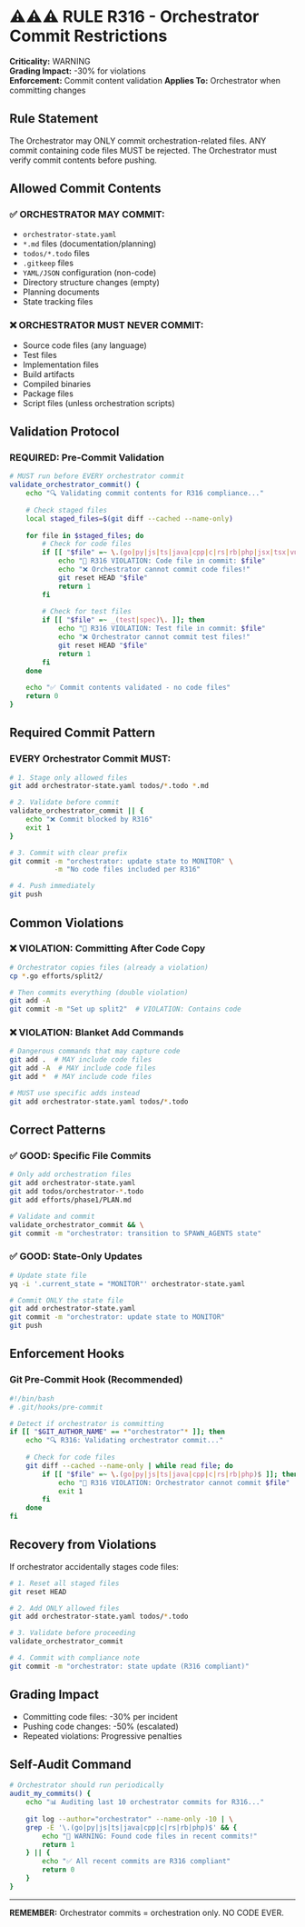 # ⚠️⚠️⚠️ RULE R316 - Orchestrator Commit Restrictions

**Criticality:** WARNING  
**Grading Impact:** -30% for violations  
**Enforcement:** Commit content validation
**Applies To:** Orchestrator when committing changes

## Rule Statement

The Orchestrator may ONLY commit orchestration-related files. ANY commit containing code files MUST be rejected. The Orchestrator must verify commit contents before pushing.

## Allowed Commit Contents

### ✅ ORCHESTRATOR MAY COMMIT:
- `orchestrator-state.yaml`
- `*.md` files (documentation/planning)
- `todos/*.todo` files
- `.gitkeep` files
- `YAML/JSON` configuration (non-code)
- Directory structure changes (empty)
- Planning documents
- State tracking files

### ❌ ORCHESTRATOR MUST NEVER COMMIT:
- Source code files (any language)
- Test files
- Implementation files
- Build artifacts
- Compiled binaries
- Package files
- Script files (unless orchestration scripts)

## Validation Protocol

### REQUIRED: Pre-Commit Validation
```bash
# MUST run before EVERY orchestrator commit
validate_orchestrator_commit() {
    echo "🔍 Validating commit contents for R316 compliance..."
    
    # Check staged files
    local staged_files=$(git diff --cached --name-only)
    
    for file in $staged_files; do
        # Check for code files
        if [[ "$file" =~ \.(go|py|js|ts|java|cpp|c|rs|rb|php|jsx|tsx|vue|swift|kt|scala)$ ]]; then
            echo "🚨 R316 VIOLATION: Code file in commit: $file"
            echo "❌ Orchestrator cannot commit code files!"
            git reset HEAD "$file"
            return 1
        fi
        
        # Check for test files
        if [[ "$file" =~ _(test|spec)\. ]]; then
            echo "🚨 R316 VIOLATION: Test file in commit: $file"
            echo "❌ Orchestrator cannot commit test files!"
            git reset HEAD "$file"
            return 1
        fi
    done
    
    echo "✅ Commit contents validated - no code files"
    return 0
}
```

## Required Commit Pattern

### EVERY Orchestrator Commit MUST:
```bash
# 1. Stage only allowed files
git add orchestrator-state.yaml todos/*.todo *.md

# 2. Validate before commit
validate_orchestrator_commit || {
    echo "❌ Commit blocked by R316"
    exit 1
}

# 3. Commit with clear prefix
git commit -m "orchestrator: update state to MONITOR" \
           -m "No code files included per R316"

# 4. Push immediately
git push
```

## Common Violations

### ❌ VIOLATION: Committing After Code Copy
```bash
# Orchestrator copies files (already a violation)
cp *.go efforts/split2/

# Then commits everything (double violation)
git add -A
git commit -m "Set up split2"  # VIOLATION: Contains code
```

### ❌ VIOLATION: Blanket Add Commands
```bash
# Dangerous commands that may capture code
git add .  # MAY include code files
git add -A  # MAY include code files
git add *  # MAY include code files

# MUST use specific adds instead
git add orchestrator-state.yaml todos/*.todo
```

## Correct Patterns

### ✅ GOOD: Specific File Commits
```bash
# Only add orchestration files
git add orchestrator-state.yaml
git add todos/orchestrator-*.todo
git add efforts/phase1/PLAN.md

# Validate and commit
validate_orchestrator_commit && \
git commit -m "orchestrator: transition to SPAWN_AGENTS state"
```

### ✅ GOOD: State-Only Updates
```bash
# Update state file
yq -i '.current_state = "MONITOR"' orchestrator-state.yaml

# Commit ONLY the state file
git add orchestrator-state.yaml
git commit -m "orchestrator: update state to MONITOR"
git push
```

## Enforcement Hooks

### Git Pre-Commit Hook (Recommended)
```bash
#!/bin/bash
# .git/hooks/pre-commit

# Detect if orchestrator is committing
if [[ "$GIT_AUTHOR_NAME" == *"orchestrator"* ]]; then
    echo "🔍 R316: Validating orchestrator commit..."
    
    # Check for code files
    git diff --cached --name-only | while read file; do
        if [[ "$file" =~ \.(go|py|js|ts|java|cpp|c|rs|rb|php)$ ]]; then
            echo "🚨 R316 VIOLATION: Orchestrator cannot commit $file"
            exit 1
        fi
    done
fi
```

## Recovery from Violations

If orchestrator accidentally stages code files:
```bash
# 1. Reset all staged files
git reset HEAD

# 2. Add ONLY allowed files
git add orchestrator-state.yaml todos/*.todo

# 3. Validate before proceeding
validate_orchestrator_commit

# 4. Commit with compliance note
git commit -m "orchestrator: state update (R316 compliant)"
```

## Grading Impact

- Committing code files: -30% per incident
- Pushing code changes: -50% (escalated)
- Repeated violations: Progressive penalties

## Self-Audit Command

```bash
# Orchestrator should run periodically
audit_my_commits() {
    echo "📊 Auditing last 10 orchestrator commits for R316..."
    
    git log --author="orchestrator" --name-only -10 | \
    grep -E '\.(go|py|js|ts|java|cpp|c|rs|rb|php)$' && {
        echo "🚨 WARNING: Found code files in recent commits!"
        return 1
    } || {
        echo "✅ All recent commits are R316 compliant"
        return 0
    }
}
```

---
**REMEMBER:** Orchestrator commits = orchestration only. NO CODE EVER.